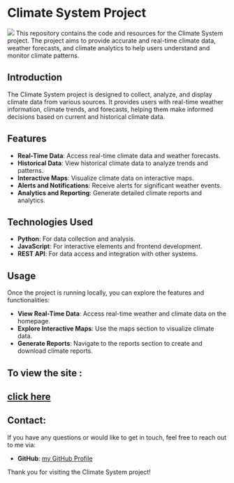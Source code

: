 
# Climate System Project
<img src="https://github.com/user-attachments/assets/49019441-bffb-4078-b192-fa9ef342c74b">
This repository contains the code and resources for the Climate System project. The project aims to provide accurate and real-time climate data, weather forecasts, and climate analytics to help users understand and monitor climate patterns.


## Introduction

The Climate System project is designed to collect, analyze, and display climate data from various sources. It provides users with real-time weather information, climate trends, and forecasts, helping them make informed decisions based on current and historical climate data.

## Features

- **Real-Time Data**: Access real-time climate data and weather forecasts.
- **Historical Data**: View historical climate data to analyze trends and patterns.
- **Interactive Maps**: Visualize climate data on interactive maps.
- **Alerts and Notifications**: Receive alerts for significant weather events.
- **Analytics and Reporting**: Generate detailed climate reports and analytics.

## Technologies Used

- **Python**: For data collection and analysis.
- **JavaScript**: For interactive elements and frontend development.
- **REST API**: For data access and integration with other systems.

## Usage

Once the project is running locally, you can explore the features and functionalities:

- **View Real-Time Data**: Access real-time weather and climate data on the homepage.
- **Explore Interactive Maps**: Use the maps section to visualize climate data.
- **Generate Reports**: Navigate to the reports section to create and download climate reports.

## To view the site :
[click here](https://alaakhai.github.io/Weather-app-for-any-city/)
---
## Contact:

If you have any questions or would like to get in touch, feel free to reach out to me via:
- **GitHub**: [my GitHub Profile](https://github.com/Alaakhai)

Thank you for visiting the Climate System project!

